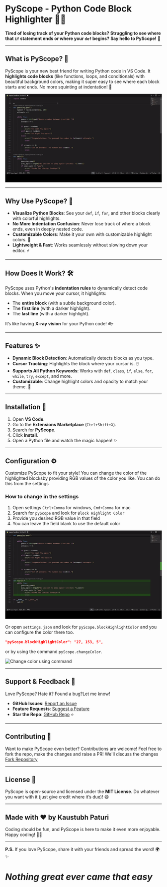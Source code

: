 # PyScope - Python Code Block Highlighter 🎨🐍

**Tired of losing track of your Python code blocks?**
**Struggling to see where that `if` statement ends or where your `def` begins?**
**Say hello to PyScope!** 🚀

---

## What is PyScope? 🤔

PyScope is your new best friend for writing Python code in VS Code. It **highlights code blocks** (like functions, loops, and conditionals) with beautiful background colors, making it super easy to see where each block starts and ends. No more squinting at indentation! 👀

![PyScope Walkthru](./images/samples/walk-thru.gif)

---

## Why Use PyScope? 🌟

- **Visualize Python Blocks**: See your `def`, `if`, `for`, and other blocks clearly with colorful highlights.
- **No More Indentation Confusion**: Never lose track of where a block ends, even in deeply nested code.
- **Customizable Colors**: Make it your own with customizable highlight colors. 🎨
- **Lightweight & Fast**: Works seamlessly without slowing down your editor. ⚡

---

## How Does It Work? 🛠️

PyScope uses Python's **indentation rules** to dynamically detect code blocks. When you move your cursor, it highlights:

- The **entire block** (with a subtle background color).
- The **first line** (with a darker highlight).
- The **last line** (with a darker highlight).

It’s like having **X-ray vision** for your Python code! 👓

---

## Features ✨

- **Dynamic Block Detection**: Automatically detects blocks as you type.
- **Cursor Tracking**: Highlights the block where your cursor is. 🖱️
- **Supports All Python Keywords**: Works with `def`, `class`, `if`, `else`, `for`, `while`, `try`, `except`, and more.
- **Customizable**: Change highlight colors and opacity to match your theme. 🎨

---

## Installation 🚀

1. Open **VS Code**.
2. Go to the **Extensions Marketplace** (`Ctrl+Shift+X`).
3. Search for **PyScope**.
4. Click **Install**.
5. Open a Python file and watch the magic happen! ✨

---

## Configuration ⚙️

Customize PyScope to fit your style!
You can change the color of the highlighted blocksby providing RGB values of the color you like. You can do this from the settings

### How to change in the settings

1. Open settings `Ctrl+Comma` for windows, `Cmd+Comma` for mac
2. Search for `pyScope` and look for `Block Highlight Color`
3. Provide you desired RGB value in that field
4. You can leave the field blank to use the default color

![Change color from settings](./images/samples/settings-color-change.gif)

Or open `settings.json` and look for `pyScope.blockHighlightColor` and you can configure the color there too.

```json
"pyScope.blockHighlightColor": "27, 153, 5",
```

or by using the command `pyScope.changeColor`.

![Change color using command](./images/samples/cmd-color-change.gif)

---

## Support & Feedback 💬

Love PyScope? Hate it? Found a bug?Let me know!

- **GitHub Issues**: [Report an Issue](https://github.com/paturikaustubh/py-scope/issues)
- **Feature Requests**: [Suggest a Feature](https://github.com/paturikaustubh/py-scope/discussions)
- **Star the Repo**: [GitHub Repo](https://github.com/paturikaustubh/py-scope) ⭐

---

## Contributing 🤝

Want to make PyScope even better? Contributions are welcome!
Feel free to fork the repo, make the changes and raise a PR! We'll discuss the changes
[Fork Repository](https://github.com/paturikaustubh/py-scope/fork)

---

## License 📜

PyScope is open-source and licensed under the **MIT License**.
Do whatever you want with it (just give credit where it’s due)! 😄

---

## Made with ❤️ by Kaustubh Paturi

Coding should be fun, and PyScope is here to make it even more enjoyable.
Happy coding! 🎉🐍

---

**P.S.** If you love PyScope, share it with your friends and spread the word! 🌍✨

# **_**Nothing great ever came that easy**_**
